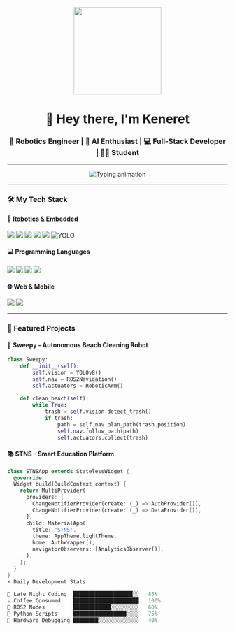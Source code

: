 <div align="center">
  <img src="https://media.giphy.com/media/v1.Y2lkPTc5MGI3NjExcW5mOGVkY2J1Z2J4d2R0dWJ1aXJqY2V4eGZ2bHZqZzRlZGZ6eWZ6biZlcD12MV9pbnRlcm5hbF9naWZfYnlfaWQmY3Q9Zw/qgQUggAC3Pfv687qPC/giphy.gif" width="200"/>
  <h1>👋 Hey there, I'm Keneret</h1>
  <h3>🤖 Robotics Engineer | 🧠 AI Enthusiast | 💻 Full-Stack Developer | 👨‍🎓 Student </h3>
</div>

---

<p align="center">
  <img src="https://readme-typing-svg.demolab.com?font=Fira+Code&pause=1000&color=22D3F7&center=true&vCenter=true&width=435&lines=Building+the+future+with+circuits+and+code;Turning+coffee+into+robotic+solutions;ROS2+%7C+Computer+Vision+%7C+Embedded+Systems" alt="Typing animation" />
</p>

---

### 🛠️ My Tech Stack

#### 🤖 Robotics & Embedded
<p>
  <img src="https://img.shields.io/badge/ROS2-22314E?style=for-the-badge&logo=ros&logoColor=white" />
  <img src="https://img.shields.io/badge/Arduino-00979D?style=for-the-badge&logo=arduino&logoColor=white" />
  <img src="https://img.shields.io/badge/Raspberry%20Pi-A22846?style=for-the-badge&logo=raspberrypi&logoColor=white" />
  <img src="https://img.shields.io/badge/NVIDIA%20Jetson-76B900?style=for-the-badge&logo=nvidia&logoColor=white" />
  <img src="https://img.shields.io/badge/OpenCV-5C3EE8?style=for-the-badge&logo=opencv&logoColor=white" />
    <img src="https://img.shields.io/badge/YOLO-00FFFF?style=for-the-badge&logo=opencv&logoColor=black" alt="YOLO" />

</p>

#### 💻 Programming Languages
<p>
  <img src="https://img.shields.io/badge/Python-3776AB?style=for-the-badge&logo=python&logoColor=white" />
  <img src="https://img.shields.io/badge/C++-00599C?style=for-the-badge&logo=c%2B%2B&logoColor=white" />
  <img src="https://img.shields.io/badge/JavaScript-F7DF1E?style=for-the-badge&logo=javascript&logoColor=black" />
  <img src="https://img.shields.io/badge/Dart-0175C2?style=for-the-badge&logo=dart&logoColor=white" />
</p>

#### 🌐 Web & Mobile
<p>
  <img src="https://img.shields.io/badge/Django-092E20?style=for-the-badge&logo=django&logoColor=white" />
  <img src="https://img.shields.io/badge/Flutter-02569B?style=for-the-badge&logo=flutter&logoColor=white" />
<!--   <img src="https://img.shields.io/badge/React-61DAFB?style=for-the-badge&logo=react&logoColor=black" />
  <img src="https://img.shields.io/badge/Node.js-339933?style=for-the-badge&logo=nodedotjs&logoColor=white" /> -->
</p>

---

### 🚀 Featured Projects

#### 🤖 Sweepy - Autonomous Beach Cleaning Robot
```python
class Sweepy:
    def __init__(self):
        self.vision = YOLOv8()
        self.nav = ROS2Navigation()
        self.actuators = RoboticArm()
    
    def clean_beach(self):
        while True:
            trash = self.vision.detect_trash()
            if trash:
                path = self.nav.plan_path(trash.position)
                self.nav.follow_path(path)
                self.actuators.collect(trash)
```
#### 📚 STNS - Smart Education Platform
```Dart
class STNSApp extends StatelessWidget {
  @override
  Widget build(BuildContext context) {
    return MultiProvider(
      providers: [
        ChangeNotifierProvider(create: (_) => AuthProvider()),
        ChangeNotifierProvider(create: (_) => DataProvider()),
      ],
      child: MaterialApp(
        title: 'STNS',
        theme: AppTheme.lightTheme,
        home: AuthWrapper(),
        navigatorObservers: [AnalyticsObserver()],
      ),
    );
  }
}
⚡ Daily Development Stats

🌌 Late Night Coding  ███████████████████░░   85% 
☕ Coffee Consumed    █████████████████████   100%
🤖 ROS2 Nodes         ████████████░░░░░░░░░   60%
🐍 Python Scripts     █████████████████░░░░   75%
🔧 Hardware Debugging ████████░░░░░░░░░░░░░   40%
